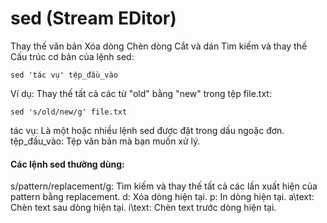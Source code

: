 # sed (Stream EDitor)
Thay thế văn bản
Xóa dòng
Chèn dòng
Cắt và dán
Tìm kiếm và thay thế
Cấu trúc cơ bản của lệnh sed:
```
sed 'tác vụ' tệp_đầu_vào
```
Ví dụ:
Thay thế tất cả các từ "old" bằng "new" trong tệp file.txt:
```
sed 's/old/new/g' file.txt
```
tác vụ: Là một hoặc nhiều lệnh sed được đặt trong dấu ngoặc đơn.
tệp_đầu_vào: Tệp văn bản mà bạn muốn xử lý.
#### Các lệnh sed thường dùng:
s/pattern/replacement/g: Tìm kiếm và thay thế tất cả các lần xuất hiện của pattern bằng replacement.
d: Xóa dòng hiện tại.
p: In dòng hiện tại.
a\text: Chèn text sau dòng hiện tại.
i\text: Chèn text trước dòng hiện tại.